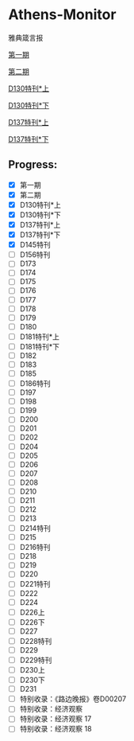 # Athens-Monitor
雅典箴言报

[第一期](https://github.com/TsaiZinan/Athens-Monitor/blob/main/%23%E7%AC%AC%E4%B8%80%E6%9C%9F.md)

[第二期](https://github.com/TsaiZinan/Athens-Monitor/blob/main/%23%E7%AC%AC%E4%BA%8C%E6%9C%9F.md)

[D130特刊*上](https://github.com/TsaiZinan/Athens-Monitor/blob/main/D130%E7%89%B9%E5%88%8A%E4%B8%8A.md)

[D130特刊*下](https://github.com/TsaiZinan/Athens-Monitor/blob/main/D130%E7%89%B9%E5%88%8A%E4%B8%8B.md)

[D137特刊*上](https://github.com/TsaiZinan/Athens-Monitor/blob/main/D137%E7%89%B9%E5%88%8A%E4%B8%8A.md)

[D137特刊*下](https://github.com/TsaiZinan/Athens-Monitor/blob/main/D137%E7%89%B9%E5%88%8A%E4%B8%8B.md)


## Progress:

- [x] 第一期
- [x] 第二期
- [x] D130特刊*上
- [x] D130特刊*下
- [x] D137特刊*上
- [x] D137特刊*下
- [x] D145特刊
- [ ] D156特刊
- [ ] D173
- [ ] D174
- [ ] D175
- [ ] D176
- [ ] D177
- [ ] D178
- [ ] D179
- [ ] D180
- [ ] D181特刊*上
- [ ] D181特刊*下
- [ ] D182
- [ ] D183
- [ ] D185
- [ ] D186特刊
- [ ] D197
- [ ] D198
- [ ] D199
- [ ] D200
- [ ] D201
- [ ] D202
- [ ] D204
- [ ] D205
- [ ] D206
- [ ] D207
- [ ] D208
- [ ] D210
- [ ] D211
- [ ] D212
- [ ] D213
- [ ] D214特刊
- [ ] D215
- [ ] D216特刊
- [ ] D218
- [ ] D219
- [ ] D220
- [ ] D221特刊
- [ ] D222
- [ ] D224
- [ ] D226上
- [ ] D226下
- [ ] D227
- [ ] D228特刊
- [ ] D229
- [ ] D229特刊
- [ ] D230上
- [ ] D230下
- [ ] D231
- [ ] 特别收录：《路边晚报》卷D00207
- [ ] 特别收录：经济观察
- [ ] 特别收录：经济观察 17
- [ ] 特别收录：经济观察 18
